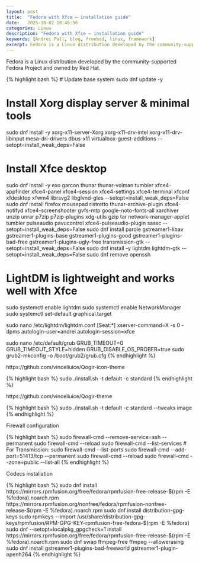 ```yaml
---
layout: post
title:  "Fedora with Xfce – installation guide"
date:   2025-10-02 10:46:56
categories: Linux
description: "Fedora with Xfce – installation guide"
keywords: [Andrei Pall, blog, freebsd, linux, framework]
excerpt: Fedora is a Linux distribution developed by the community-supported Fedora Project and owned by Red Hat.
---
```

<p>Fedora is a Linux distribution developed by the community-supported Fedora Project and owned by Red Hat.</p>
{% highlight bash %}
# Update base system
sudo dnf update -y

# Install Xorg display server & minimal tools
sudo dnf install -y xorg-x11-server-Xorg xorg-x11-drv-intel xorg-x11-drv-libinput mesa-dri-drivers dbus-x11 virtualbox-guest-additions --setopt=install_weak_deps=False

# Install Xfce desktop
sudo dnf install -y exo garcon thunar thunar-volman tumbler xfce4-appfinder xfce4-panel xfce4-session xfce4-settings xfce4-terminal xfconf xfdesktop xfwm4 librsvg2 libglvnd-gles --setopt=install_weak_deps=False
sudo dnf install firefox mousepad ristretto thunar-archive-plugin xfce4-notifyd xfce4-screenshooter gvfs-mtp google-noto-fonts-all xarchiver unzip unrar p7zip p7zip-plugins xdg-utils gzip tar network-manager-applet tumbler pulseaudio pavucontrol xfce4-pulseaudio-plugin sassc --setopt=install_weak_deps=False
sudo dnf install parole gstreamer1-libav gstreamer1-plugins-base gstreamer1-plugins-good gstreamer1-plugins-bad-free gstreamer1-plugins-ugly-free transmission-gtk --setopt=install_weak_deps=False
sudo dnf install -y lightdm lightdm-gtk --setopt=install_weak_deps=False
sudo dnf remove openssh

# LightDM is lightweight and works well with Xfce
sudo systemctl enable lightdm
sudo systemctl enable NetworkManager
sudo systemctl set-default graphical.target

sudo nano /etc/lightdm/lightdm.conf
[Seat:*]
xserver-command=X -s 0 -dpms
autologin-user=andrei
autologin-session=xfce

sudo nano /etc/default/grub
GRUB_TIMEOUT=0
GRUB_TIMEOUT_STYLE=hidden
GRUB_DISABLE_OS_PROBER=true
sudo grub2-mkconfig -o /boot/grub2/grub.cfg
{% endhighlight %}
<p>https://github.com/vinceliuice/Qogir-icon-theme</p>
{% highlight bash %}
sudo ./install.sh -t default -c standard
{% endhighlight %}
<p>https://github.com/vinceliuice/Qogir-theme</p>
{% highlight bash %}
sudo ./install.sh -t default -c standard --tweaks image
{% endhighlight %}
<p>Firewall configuration</p>
{% highlight bash %}
sudo firewall-cmd --remove-service=ssh --permanent
sudo firewall-cmd --reload
sudo firewall-cmd --list-services
# For Transmission:
sudo firewall-cmd --list-ports
sudo firewall-cmd --add-port=51413/tcp --permanent
sudo firewall-cmd --reload
sudo firewall-cmd --zone=public --list-all
{% endhighlight %}
<p>Codecs installation</p>
{% highlight bash %}
sudo dnf install https://mirrors.rpmfusion.org/free/fedora/rpmfusion-free-release-$(rpm -E %fedora).noarch.rpm https://mirrors.rpmfusion.org/nonfree/fedora/rpmfusion-nonfree-release-$(rpm -E %fedora).noarch.rpm
sudo dnf install distribution-gpg-keys
sudo rpmkeys --import /usr/share/distribution-gpg-keys/rpmfusion/RPM-GPG-KEY-rpmfusion-free-fedora-$(rpm -E %fedora)
sudo dnf --setopt=localpkg_gpgcheck=1 install https://mirrors.rpmfusion.org/free/fedora/rpmfusion-free-release-$(rpm -E %fedora).noarch.rpm 
sudo dnf swap ffmpeg-free ffmpeg --allowerasing
sudo dnf install gstreamer1-plugins-bad-freeworld gstreamer1-plugin-openh264
{% endhighlight %}
